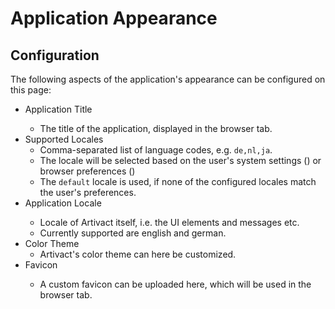 # Application Appearance

## Configuration

The following aspects of the application's appearance can be configured on this page:

- Application Title <Badge type="warning" text="server"/>
  - The title of the application, displayed in the browser tab.
- Supported Locales
  - Comma-separated list of language codes, e.g. ``de,nl,ja``.
  - The locale will be selected based on the user's system settings (<Badge type="warning" text="desktop"/>) or browser preferences (<Badge type="warning" text="server"/>)
  - The ``default`` locale is used, if none of the configured locales match the user's preferences.
- Application Locale  <Badge type="warning" text="desktop"/>
  - Locale of Artivact itself, i.e. the UI elements and messages etc.
  - Currently supported are english and german.
- Color Theme
  - Artivact's color theme can here be customized.
- Favicon <Badge type="warning" text="server"/>
  - A custom favicon can be uploaded here, which will be used in the browser tab.